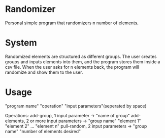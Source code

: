 # Randomizer

Personal simple program that randomizers n number of elements.

# System
Randomized elements are structured as different groups. The user creates groups and inputs elements into them, and the program stores them inside a csv file. When the user asks for n elements back, the program will randomize and show them to the user.

# Usage
"program name" "operation" "input parameters"(seperated by space)

Operations:
add-group, 1 input parameter -> "name of group"
add-elements, 2 or more input parameters -> "group name" "element 1" "element 2" ... "element n" 
pull-random, 2 input parameters -> "group name" "number of elements desired" 
